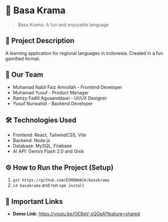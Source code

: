# 🚀 Basa Krama

> Basa Krama: A fun and enjoyable language

## 📝 Project Description
A learning application for regional languages in Indonesia. Created in a fun gamified format.

## 👥 Our Team
- Muhamad Nabil Faiz Amrullah - Frontend Developer
- Muhamad Yusuf - Product Manager
- Ramzy Fadlil Agusanddawi - UI/UX Designer
- Yusuf Nurwahid - Backend Developer

## 🛠️ Technologies Used
- Frontend: React, TailwindCSS, Vite
- Backend: Node.js
- Database: MySQL, Firebase
- AI API: Gemini Flash 2.0 and Grok

## ⚙️ How to Run the Project (Setup)
1. `git https://github.com/ESMONHACK/basakrama`
2. `cd basakrama` and run `npm install`

## 🔗 Important Links
- **Demo Link:** https://youtu.be/OE9qV-sQGeA?feature=shared
